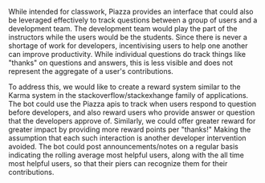 While intended for classwork, Piazza provides an interface that could also be leveraged effectively to track questions between a group of users and a development team. The development team would play the part of the instructors while the users would be the students. Since there is never a shortage of work for developers, incentivising users to help one another can improve productivity. While individual questions do track things like "thanks" on questions and answers, this is less visible and does not represent the aggregate of a user's contributions.

To address this, we would like to create a reward system similar to the Karma system in the stackoverflow/stackexhange family of applications. The bot could use the Piazza apis to track when users respond to question before developers, and also reward users who provide answer or question that the developers approve of. Similarly, we could offer greater reward for greater impact by providing more reward points per "thanks!" Making the assumption that each such interaction is another developer intervention avoided. The bot could post announcements/notes on a regular basis indicating the rolling average most helpful users, along with the all time most helpful users, so that their piers can recognize them for their contributions. 
